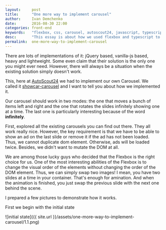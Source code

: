 ```yaml
---
layout:     post
title:      "One more way to implement carousel"
author:     Ivan Demchenko
date:       2016-08-30 22:00
categories: front-end
keywords:   "flexbox, css, carousel, autoscout24, javascript, typescript, front-end masters"
desc:       "This essay is about how we used flexbox and typescript to implemented our own carousel"
permalink:  one-more-way-to-implement-carousel
---
```


There are lots of implementations of it: jQuery based, vanilla-js based, heavy and lightweight. Some even claim that their solution is the only one you might ever need. However, there will always be a situation when the existing solution simply doesn't work.

This, here at [AutoScout24](https://www.autoscout24.de/) we had to implement our own Carousel. We called it [showcar-carousel](https://github.com/AutoScout24/showcar-carousel) and I want to tell you about how we implemented it.

Our carousel should work in two modes: the one that moves a bunch of items left and right and the one that rotates the slides infinitely showing one at a time. The last one is particularly interesting because of the word **infinitely**.

First, explored all the existing carousels you can find out there. They all work really nice. However, the key requirement is that we have to be able to show an ad on the last slide or remove it if the ad has not been loaded. Thus, we cannot duplicate dom element. Otherwise, ads will be loaded twice. Besides, we didn't want to mutate the DOM at all.

We are among those lucky guys who decided that the Flexbox is the right choice for us. One of the most interesting abilities of the Flexbox is to change the visual order of the elements without changing the order of the DOM element. Thus, we can simply swap two images! I mean, you have two slides at a time in your container. That's enough for amination. And when the animation is finished, you just swap the previous slide with the next one behind the scene.

I prepared a few pictures to demonstrate how it works.

First we begin with the initial state

![initial state]({{ site.url }}/assets/one-more-way-to-implement-carousel/1.1.png)
